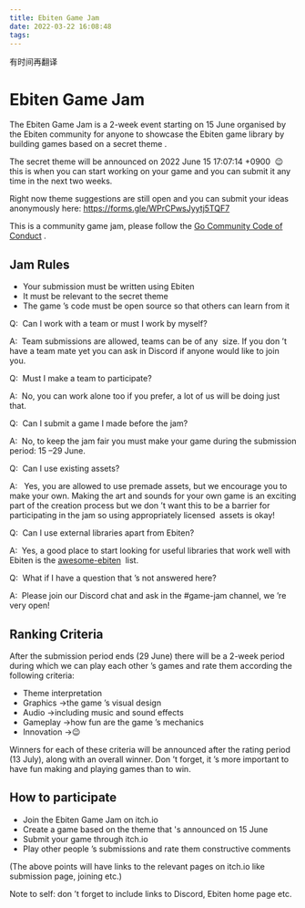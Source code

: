 ```yaml
---
title: Ebiten Game Jam
date: 2022-03-22 16:08:48
tags:
---
```


有时间再翻译

<body class="c14">
        <h1 class="c9" id="h.mit64lofeghd">
            <span class="c10">Ebiten Game Jam</span>
        </h1>
        <p class="c3">
            <span class="c8">The Ebiten Game Jam is a 2-week event starting on 15 June organised by the Ebiten community for anyone to showcase the Ebiten game library by building games based on </span>
            <span class="c8">a secret theme</span>
            <span class="c8 c11">.</span>
        </p>
        <p class="c2">
            <span class="c0"></span>
        </p>
        <p class="c3">
            <span>The secret theme will be announced on </span>
            <span class="c1">2022 June 15 17:07:14 +0900</span>
            <span class="c0">&nbsp;&#x1f609;this is when you can start working on your game and you can submit it any time in the next two weeks.</span>
        </p>
        <p class="c2">
            <span class="c0"></span>
        </p>
        <p class="c3">
            <span>Right now theme suggestions are still open and you can submit your ideas anonymously here: </span>
            <span class="c13">
                <a class="c12" href="https://www.google.com/url?q=https://forms.gle/WPrCPwsJyytj5TQF7&amp;sa=D&amp;source=editors&amp;ust=1647940229136273&amp;usg=AOvVaw08otxSdJnZw0Bptx_fUoKa">https://forms.gle/WPrCPwsJyytj5TQF7</a>
            </span>
        </p>
        <p class="c2">
            <span class="c0"></span>
        </p>
        <p class="c3">
            <span>This is a community game jam, please follow the </span>
            <span class="c13">
                <a class="c12" href="https://www.google.com/url?q=https://go.dev/conduct&amp;sa=D&amp;source=editors&amp;ust=1647940229136905&amp;usg=AOvVaw1IqZ1yiqj_I1i5GkurSCFT">Go Community Code of Conduct</a>
            </span>
            <span>.</span>
        </p>
        <h2 class="c7" id="h.t2ip7zei8z1z">
            <span class="c6">Jam Rules</span>
        </h2>
        <ul class="c4 lst-kix_toffblagc6ic-0 start">
            <li class="c3 c5 li-bullet-0">
                <span class="c0">Your submission must be written using Ebiten</span>
            </li>
            <li class="c3 c5 li-bullet-0">
                <span class="c0">It must be relevant to the secret theme</span>
            </li>
            <li class="c3 c5 li-bullet-0">
                <span class="c0">The game &rsquo;s code must be open source so that others can learn from it</span>
            </li>
        </ul>
        <p class="c2">
            <span class="c0"></span>
        </p>
        <p class="c3">
            <span class="c1">Q:</span>
            <span class="c0">&nbsp;Can I work with a team or must I work by myself?</span>
        </p>
        <p class="c3">
            <span class="c1">A:</span>
            <span>&nbsp;Team submissions are allowed, teams can be of </span>
            <span class="c8">any</span>
            <span class="c0">&nbsp;size. If you don &rsquo;t have a team mate yet you can ask in Discord if anyone would like to join you.</span>
        </p>
        <p class="c2">
            <span class="c0"></span>
        </p>
        <p class="c3">
            <span class="c1">Q:</span>
            <span class="c0">&nbsp;Must I make a team to participate?</span>
        </p>
        <p class="c3">
            <span class="c1">A:</span>
            <span class="c0">&nbsp;No, you can work alone too if you prefer, a lot of us will be doing just that.</span>
        </p>
        <p class="c2">
            <span class="c0"></span>
        </p>
        <p class="c3">
            <span class="c1">Q:</span>
            <span class="c0">&nbsp;Can I submit a game I made before the jam?</span>
        </p>
        <p class="c3">
            <span class="c1">A:</span>
            <span class="c0">&nbsp;No, to keep the jam fair you must make your game during the submission period: 15 &ndash;29 June.</span>
        </p>
        <p class="c2">
            <span class="c0"></span>
        </p>
        <p class="c3">
            <span class="c1">Q:</span>
            <span class="c0">&nbsp;Can I use existing assets?</span>
        </p>
        <p class="c3">
            <span class="c1">A:</span>
            <span>&nbsp;</span>
            <span>Yes, you are allowed to use premade assets, but we encourage you to make your own. Making the art and sounds for your own game is an exciting part of the creation process but we don &rsquo;t want this to be a barrier for participating in the jam so using </span>
            <span class="c8">appropriately licensed</span>
            <span class="c0">&nbsp;assets is okay!</span>
        </p>
        <p class="c2">
            <span class="c0"></span>
        </p>
        <p class="c3">
            <span class="c1">Q:</span>
            <span class="c0">&nbsp;Can I use external libraries apart from Ebiten?</span>
        </p>
        <p class="c3">
            <span class="c1">A:</span>
            <span>&nbsp;Yes, a good place to start looking for useful libraries that work well with Ebiten is the </span>
            <span class="c13">
                <a class="c12" href="https://www.google.com/url?q=https://github.com/sedyh/awesome-ebiten&amp;sa=D&amp;source=editors&amp;ust=1647940229139563&amp;usg=AOvVaw044zebeHSf-v09wK8yeirS">awesome-ebiten</a>
            </span>
            <span class="c0">&nbsp;list.</span>
        </p>
        <p class="c2">
            <span class="c0"></span>
        </p>
        <p class="c3">
            <span class="c1">Q:</span>
            <span class="c0">&nbsp;What if I have a question that &rsquo;s not answered here?</span>
        </p>
        <p class="c3">
            <span class="c1">A:</span>
            <span class="c0">&nbsp;Please join our Discord chat and ask in the #game-jam channel, we &rsquo;re very open!</span>
        </p>
        <h2 class="c7" id="h.3ugyvbpkgxd7">
            <span class="c6">Ranking Criteria</span>
        </h2>
        <p class="c3">
            <span class="c0">After the submission period ends (29 June) there will be a 2-week period during which we can play each other &rsquo;s games and rate them according the following criteria:</span>
        </p>
        <ul class="c4 lst-kix_8ygw0tyvc76m-0 start">
            <li class="c3 c5 li-bullet-0">
                <span class="c0">Theme interpretation</span>
            </li>
            <li class="c3 c5 li-bullet-0">
                <span class="c0">Graphics &rarr;the game &rsquo;s visual design</span>
            </li>
            <li class="c3 c5 li-bullet-0">
                <span class="c0">Audio &rarr;including music and sound effects</span>
            </li>
            <li class="c3 c5 li-bullet-0">
                <span class="c0">Gameplay &rarr;how fun are the game &rsquo;s mechanics</span>
            </li>
            <li class="c3 c5 li-bullet-0">
                <span class="c0">Innovation &rarr;&#x1f609;</span>
            </li>
        </ul>
        <p class="c3">
            <span class="c0">Winners for each of these criteria will be announced after the rating period (13 July), along with an overall winner. Don &rsquo;t forget, it &rsquo;s more important to have fun making and playing games than to win.</span>
        </p>
        <h2 class="c7" id="h.91dct4zetnjf">
            <span class="c6">How to participate</span>
        </h2>
        <p class="c2">
            <span class="c0"></span>
        </p>
        <ul class="c4 lst-kix_b1xxdej4uund-0 start">
            <li class="c3 c5 li-bullet-0">
                <span class="c0">Join the Ebiten Game Jam on itch.io</span>
            </li>
            <li class="c3 c5 li-bullet-0">
                <span class="c0">Create a game based on the theme that &#39;s announced on 15 June</span>
            </li>
            <li class="c3 c5 li-bullet-0">
                <span class="c0">Submit your game through itch.io</span>
            </li>
            <li class="c3 c5 li-bullet-0">
                <span class="c0">Play other people &rsquo;s submissions and rate them constructive comments</span>
            </li>
        </ul>
        <p class="c3">
            <span class="c0">(The above points will have links to the relevant pages on itch.io like submission page, joining etc.)</span>
        </p>
        <p class="c2">
            <span class="c0"></span>
        </p>
        <p class="c3">
            <span class="c11 c8">Note to self: don &rsquo;t forget to include links to Discord, Ebiten home page etc.</span>
        </p>
</body>
